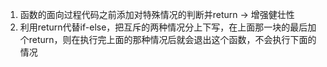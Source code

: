 1. 函数的面向过程代码之前添加对特殊情况的判断并return -> 增强健壮性
2. 利用return代替if-else，把互斥的两种情况分上下写，在上面那一块的最后加个return，则在执行完上面的那种情况后就会退出这个函数，不会执行下面的情况







